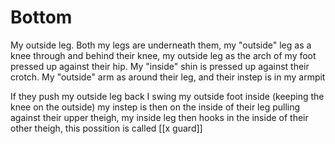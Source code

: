 # Bottom
My outside leg. Both my legs are underneath them, my "outside" leg as a knee through and behind their knee, my outside leg as the arch of my foot pressed up against their hip. My "inside" shin is pressed up against their crotch. My "outside" arm as around their leg, and their instep is in my armpit

If they push my outside leg back I swing my outside foot inside (keeping the knee on the outside) my instep is then on the inside of their leg pulling against their upper theigh, my inside leg then hooks in the inside of their other theigh, this possition is called [[x guard]]
